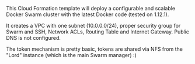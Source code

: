 This Cloud Formation template will deploy a configurable and scalable Docker Swarm cluster with the latest Docker code (tested on 1.12.1).

It creates a VPC with one subnet (10.0.0.0/24), proper security group for Swarm and SSH, Network ACLs, Routing Table and Internet Gateway.
Public DNS is not configured.

The token mechanism is pretty basic, tokens are shared via NFS from the "Lord" instance (which is the main Swarm manager) :)
